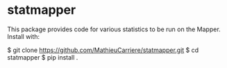 # statmapper

This package provides code for various statistics to be run on the Mapper. Install with:

$ git clone https://github.com/MathieuCarriere/statmapper.git
$ cd statmapper
$ pip install .
